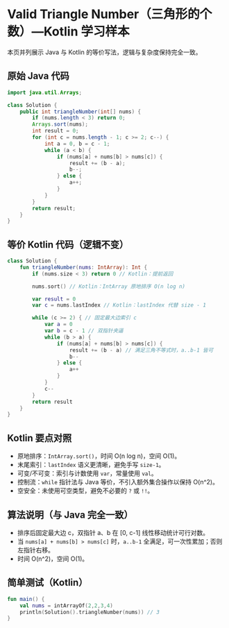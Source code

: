 # Valid Triangle Number（三角形的个数）—Kotlin 学习样本

本页并列展示 Java 与 Kotlin 的等价写法，逻辑与复杂度保持完全一致。

## 原始 Java 代码

```java
import java.util.Arrays;

class Solution {
    public int triangleNumber(int[] nums) {
        if (nums.length < 3) return 0;
        Arrays.sort(nums);
        int result = 0;
        for (int c = nums.length - 1; c >= 2; c--) {
            int a = 0, b = c - 1;
            while (a < b) {
                if (nums[a] + nums[b] > nums[c]) {
                    result += (b - a);
                    b--;
                } else {
                    a++;
                }
            }
        }
        return result;
    }
}
```

## 等价 Kotlin 代码（逻辑不变）

```kotlin
class Solution {
    fun triangleNumber(nums: IntArray): Int {
        if (nums.size < 3) return 0 // Kotlin：提前返回

        nums.sort() // Kotlin：IntArray 原地排序 O(n log n)

        var result = 0
        var c = nums.lastIndex // Kotlin：lastIndex 代替 size - 1

        while (c >= 2) { // 固定最大边索引 c
            var a = 0
            var b = c - 1 // 双指针夹逼
            while (b > a) {
                if (nums[a] + nums[b] > nums[c]) {
                    result += (b - a) // 满足三角不等式时，a..b-1 皆可
                    b--
                } else {
                    a++
                }
            }
            c--
        }
        return result
    }
}
```

## Kotlin 要点对照

- 原地排序：`IntArray.sort()`，时间 O(n log n)，空间 O(1)。
- 末尾索引：`lastIndex` 语义更清晰，避免手写 `size-1`。
- 可变/不可变：索引与计数使用 `var`，常量使用 `val`。
- 控制流：`while` 指针法与 Java 等价，不引入额外集合操作以保持 O(n^2)。
- 空安全：未使用可空类型，避免不必要的 `?` 或 `!!`。

## 算法说明（与 Java 完全一致）

- 排序后固定最大边 c，双指针 a、b 在 [0, c-1] 线性移动统计可行对数。
- 当 `nums[a] + nums[b] > nums[c]` 时，`a..b-1` 全满足，可一次性累加；否则左指针右移。
- 时间 O(n^2)，空间 O(1)。

## 简单测试（Kotlin）

```kotlin
fun main() {
    val nums = intArrayOf(2,2,3,4)
    println(Solution().triangleNumber(nums)) // 3
}
```
